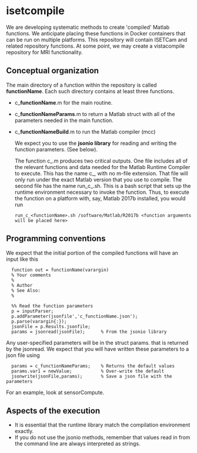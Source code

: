 # isetcompile

We are developing systematic methods to create 'compiled' Matlab functions.  We anticipate placing these functions in Docker containers that can be run on multiple platforms.  This repository will contain ISETCam and related repository functions.  At some point, we may create a vistacompile repository for MRI functionality.

## Conceptual organization 

The main directory of a function within the repository is called **functionName**.  Each such directory contains at least three functions.

* c_**functionName**.m for the main routine.
* c_**functionNameParams**.m to return a Matlab struct with all of the parameters needed in the main function.
* c_**functionNameBuild**.m to run the Matlab compiler (mcc) 
  
  We expect you to use the **jsonio library** for reading and writing the function parameters.  (See below).
  
  The function c_<functionNameBuild>.m produces two critical outputs.  One file includes all of the relevant functions and data needed for the Matlab Runtime Compiler to execute. This has the name c_<functionName>, with no m-file extension. That file will only run under the exact Matlab version that you use to compile.  The second file has the name run_c_<functionName>.sh.  This is a bash script that sets up the runtime environment necessary to invoke the function. Thus, to execute the function on a platform with, say, Matlab 2017b installed, you would run
  
      run_c_<functionName>.sh /software/Matlab/R2017b <function arguments will be placed here>

## Programming conventions

  We expect that the initial portion of the compiled functions will have an input like this

      function out = functionName(varargin)
      % Your comments
      %
      % Author 
      % See Also:
      %
      
      %% Read the function parameters
      p = inputParser;
      p.addParameter(jsonfile','c_functionName.json');
      p.parse(varargin{:});
      jsonFile = p.Results.jsonfile;
      params = jsonread(jsonFile);      % From the jsonio library
      
  Any user-specified parameters will be in the struct params.<variableName> that is returned by the jsonread.  We expect that you will have written these parameters to a json file using
  
      params = c_functionNameParams;    % Returns the default values
      params.var1 = newValue;           % Over-write the default
      jsonwrite(jsonFile,params);       % Save a json file with the parameters
      
  For an example, look at sensorCompute. 
      
## Aspects of the execution

* It is essential that the runtime library match the compilation environment exactly.
* If you do not use the jsonio methods, remember that values read in from the command line are always interpreted as strings.



